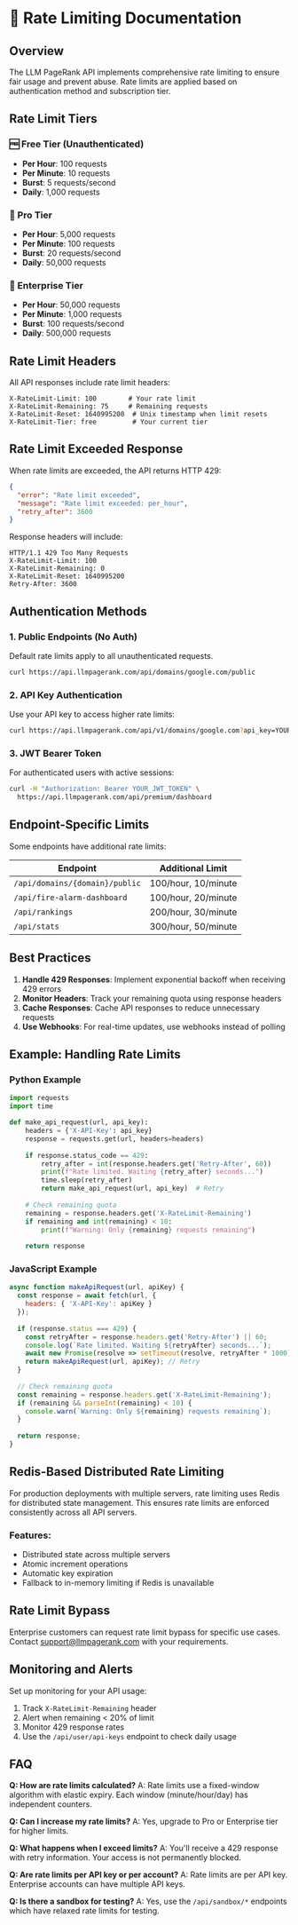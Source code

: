 # 🚦 Rate Limiting Documentation

## Overview

The LLM PageRank API implements comprehensive rate limiting to ensure fair usage and prevent abuse. Rate limits are applied based on authentication method and subscription tier.

## Rate Limit Tiers

### 🆓 Free Tier (Unauthenticated)
- **Per Hour**: 100 requests
- **Per Minute**: 10 requests
- **Burst**: 5 requests/second
- **Daily**: 1,000 requests

### 💼 Pro Tier
- **Per Hour**: 5,000 requests
- **Per Minute**: 100 requests
- **Burst**: 20 requests/second
- **Daily**: 50,000 requests

### 🏢 Enterprise Tier
- **Per Hour**: 50,000 requests
- **Per Minute**: 1,000 requests
- **Burst**: 100 requests/second
- **Daily**: 500,000 requests

## Rate Limit Headers

All API responses include rate limit headers:

```
X-RateLimit-Limit: 100        # Your rate limit
X-RateLimit-Remaining: 75     # Remaining requests
X-RateLimit-Reset: 1640995200  # Unix timestamp when limit resets
X-RateLimit-Tier: free         # Your current tier
```

## Rate Limit Exceeded Response

When rate limits are exceeded, the API returns HTTP 429:

```json
{
  "error": "Rate limit exceeded",
  "message": "Rate limit exceeded: per_hour",
  "retry_after": 3600
}
```

Response headers will include:
```
HTTP/1.1 429 Too Many Requests
X-RateLimit-Limit: 100
X-RateLimit-Remaining: 0
X-RateLimit-Reset: 1640995200
Retry-After: 3600
```

## Authentication Methods

### 1. Public Endpoints (No Auth)
Default rate limits apply to all unauthenticated requests.

```bash
curl https://api.llmpagerank.com/api/domains/google.com/public
```

### 2. API Key Authentication
Use your API key to access higher rate limits:

```bash
curl https://api.llmpagerank.com/api/v1/domains/google.com?api_key=YOUR_API_KEY
```

### 3. JWT Bearer Token
For authenticated users with active sessions:

```bash
curl -H "Authorization: Bearer YOUR_JWT_TOKEN" \
  https://api.llmpagerank.com/api/premium/dashboard
```

## Endpoint-Specific Limits

Some endpoints have additional rate limits:

| Endpoint | Additional Limit |
|----------|-----------------|
| `/api/domains/{domain}/public` | 100/hour, 10/minute |
| `/api/fire-alarm-dashboard` | 100/hour, 20/minute |
| `/api/rankings` | 200/hour, 30/minute |
| `/api/stats` | 300/hour, 50/minute |

## Best Practices

1. **Handle 429 Responses**: Implement exponential backoff when receiving 429 errors
2. **Monitor Headers**: Track your remaining quota using response headers
3. **Cache Responses**: Cache API responses to reduce unnecessary requests
4. **Use Webhooks**: For real-time updates, use webhooks instead of polling

## Example: Handling Rate Limits

### Python Example
```python
import requests
import time

def make_api_request(url, api_key):
    headers = {'X-API-Key': api_key}
    response = requests.get(url, headers=headers)
    
    if response.status_code == 429:
        retry_after = int(response.headers.get('Retry-After', 60))
        print(f"Rate limited. Waiting {retry_after} seconds...")
        time.sleep(retry_after)
        return make_api_request(url, api_key)  # Retry
    
    # Check remaining quota
    remaining = response.headers.get('X-RateLimit-Remaining')
    if remaining and int(remaining) < 10:
        print(f"Warning: Only {remaining} requests remaining")
    
    return response
```

### JavaScript Example
```javascript
async function makeApiRequest(url, apiKey) {
  const response = await fetch(url, {
    headers: { 'X-API-Key': apiKey }
  });
  
  if (response.status === 429) {
    const retryAfter = response.headers.get('Retry-After') || 60;
    console.log(`Rate limited. Waiting ${retryAfter} seconds...`);
    await new Promise(resolve => setTimeout(resolve, retryAfter * 1000));
    return makeApiRequest(url, apiKey); // Retry
  }
  
  // Check remaining quota
  const remaining = response.headers.get('X-RateLimit-Remaining');
  if (remaining && parseInt(remaining) < 10) {
    console.warn(`Warning: Only ${remaining} requests remaining`);
  }
  
  return response;
}
```

## Redis-Based Distributed Rate Limiting

For production deployments with multiple servers, rate limiting uses Redis for distributed state management. This ensures rate limits are enforced consistently across all API servers.

### Features:
- Distributed state across multiple servers
- Atomic increment operations
- Automatic key expiration
- Fallback to in-memory limiting if Redis is unavailable

## Rate Limit Bypass

Enterprise customers can request rate limit bypass for specific use cases. Contact support@llmpagerank.com with your requirements.

## Monitoring and Alerts

Set up monitoring for your API usage:

1. Track `X-RateLimit-Remaining` header
2. Alert when remaining < 20% of limit
3. Monitor 429 response rates
4. Use the `/api/user/api-keys` endpoint to check daily usage

## FAQ

**Q: How are rate limits calculated?**
A: Rate limits use a fixed-window algorithm with elastic expiry. Each window (minute/hour/day) has independent counters.

**Q: Can I increase my rate limits?**
A: Yes, upgrade to Pro or Enterprise tier for higher limits.

**Q: What happens when I exceed limits?**
A: You'll receive a 429 response with retry information. Your access is not permanently blocked.

**Q: Are rate limits per API key or per account?**
A: Rate limits are per API key. Enterprise accounts can have multiple API keys.

**Q: Is there a sandbox for testing?**
A: Yes, use the `/api/sandbox/*` endpoints which have relaxed rate limits for testing.
